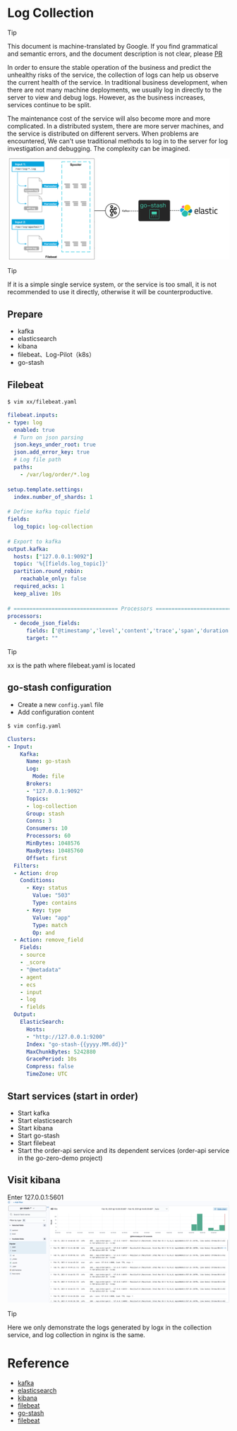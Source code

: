 # Log Collection
> [!TIP]
> This document is machine-translated by Google. If you find grammatical and semantic errors, and the document description is not clear, please [PR](doc-contibute.md)

In order to ensure the stable operation of the business and predict the unhealthy risks of the service, the collection of logs can help us observe the current health of the service.
In traditional business development, when there are not many machine deployments, we usually log in directly to the server to view and debug logs. However, as the business increases, services continue to be split.

The maintenance cost of the service will also become more and more complicated. In a distributed system, there are more server machines, and the service is distributed on different servers. When problems are encountered,
We can't use traditional methods to log in to the server for log investigation and debugging. The complexity can be imagined.

![log-flow](./resource/log-flow.png)

> [!TIP]
> If it is a simple single service system, or the service is too small, it is not recommended to use it directly, otherwise it will be counterproductive.

## Prepare
* kafka
* elasticsearch
* kibana
* filebeat、Log-Pilot（k8s）
* go-stash

## Filebeat
```shell
$ vim xx/filebeat.yaml
```

```yaml
filebeat.inputs:
- type: log
  enabled: true
  # Turn on json parsing
  json.keys_under_root: true
  json.add_error_key: true
  # Log file path
  paths:
    - /var/log/order/*.log

setup.template.settings:
  index.number_of_shards: 1

# Define kafka topic field
fields:
  log_topic: log-collection

# Export to kafka
output.kafka:
  hosts: ["127.0.0.1:9092"]
  topic: '%{[fields.log_topic]}'
  partition.round_robin:
    reachable_only: false
  required_acks: 1
  keep_alive: 10s

# ================================= Processors =================================
processors:
  - decode_json_fields:
      fields: ['@timestamp','level','content','trace','span','duration']
      target: ""
```

> [!TIP]
> xx is the path where filebeat.yaml is located

## go-stash configuration
* Create a new `config.yaml` file
* Add configuration content

```shell
$ vim config.yaml
```

```yaml
Clusters:
- Input:
    Kafka:
      Name: go-stash
      Log:
        Mode: file
      Brokers:
      - "127.0.0.1:9092"
      Topics: 
      - log-collection
      Group: stash
      Conns: 3
      Consumers: 10
      Processors: 60
      MinBytes: 1048576
      MaxBytes: 10485760
      Offset: first
  Filters:
  - Action: drop
    Conditions:
      - Key: status
        Value: "503"
        Type: contains
      - Key: type
        Value: "app"
        Type: match
        Op: and
  - Action: remove_field
    Fields:
    - source
    - _score
    - "@metadata"
    - agent
    - ecs
    - input
    - log
    - fields
  Output:
    ElasticSearch:
      Hosts:
      - "http://127.0.0.1:9200"
      Index: "go-stash-{{yyyy.MM.dd}}"
      MaxChunkBytes: 5242880
      GracePeriod: 10s
      Compress: false
      TimeZone: UTC
```

## Start services (start in order)
* Start kafka
* Start elasticsearch
* Start kibana
* Start go-stash
* Start filebeat
* Start the order-api service and its dependent services (order-api service in the go-zero-demo project)

## Visit kibana
Enter 127.0.0.1:5601
![log](./resource/log.png)

> [!TIP]
> Here we only demonstrate the logs generated by logx in the collection service, and log collection in nginx is the same.


# Reference
* [kafka](http://kafka.apache.org/)
* [elasticsearch](https://www.elastic.co/cn/elasticsearch/)
* [kibana](https://www.elastic.co/cn/kibana)
* [filebeat](https://www.elastic.co/cn/beats/filebeat)
* [go-stash](https://github.com/tal-tech/go-stash)
* [filebeat](https://www.elastic.co/guide/en/beats/filebeat/current/index.html)
